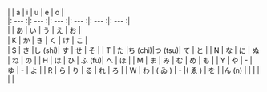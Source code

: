 |       |   a   |   i   |   u    |   e   |   o   |  
|: --- :|: --- :|: --- :|: ---  :|: --- :|: --- :|  
|       |   あ  |   い   |   う   |   え  |   お   |  
|   K   |   か  |   き   |   く   |   け  |   こ   |  
|   S	  |   さ  |し (shi)|   す   |   せ  |   そ   |
|   T	  |   た  |ち (chi)|つ (tsu)|   て  |   と   |
|   N	  |   な  |   に   |   ぬ   |   ね  |   の   |
|   H	  |   は  |   ひ   | ふ (fu)|   へ  |   ほ   |
|   M	  |   ま  |   み   |   む   |   め  |   も   |
|   Y	  |   や  |   -    |   ゆ   |   -  |   よ   |
|   R	  |   ら  |   り   |   る   |   れ  |   ろ   |
|   W	  |   わ  | ( ゐ ) |   -    |( ゑ ) |   を   |
|ん (n) |       |        |       |       |        |  